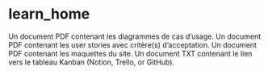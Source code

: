 # learn_home
Un document PDF contenant les diagrammes de cas d’usage.
Un document PDF contenant les user stories avec critère(s) d’acceptation.
Un document PDF contenant les maquettes du site.
Un document TXT contenant le lien vers le tableau Kanban (Notion, Trello, or GitHub).
